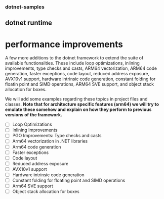 ### dotnet-samples

## dotnet runtime

# performance improvements

A few more additions to the dotnet framework to extend the suite of available functionalities. These include loop optimizations, inlining improvements, type checks and casts, ARM64 vectorization, ARM64 code generation, faster exceptions, code layout, reduced address exposure, AVX10v1 support, hardware intrinsic code generation, constant folding for floatin point and SIMD operations, ARM64 SVE support, and object stack allocation for boxes.

We will add some examples regarding these topics in project files and classes. **Note that for architecture specific features (arm64) we will try to emulate these somehow and explain on how they perform to previous versions of the framework.**

- [ ] Loop Optimizations 
- [ ] Inlining Improvements 
- [ ] PGO Improvements: Type checks and casts 
- [ ] Arm64 vectorization in .NET libraries 
- [ ] Arm64 code generation 
- [ ] Faster exceptions 
- [ ] Code layout 
- [ ] Reduced address exposure 
- [ ] AVX10v1 support 
- [ ] Hardware intrinsic code generation 
- [ ] Constant folding for floating point and SIMD operations 
- [ ] Arm64 SVE support 
- [ ] Object stack allocation for boxes